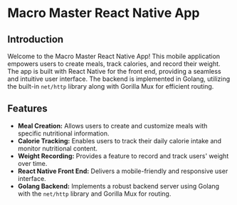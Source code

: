 # Macro Master React Native App

## Introduction
Welcome to the Macro Master React Native App! This mobile application empowers users to create meals, track calories, and record their weight. The app is built with React Native for the front end, providing a seamless and intuitive user interface. The backend is implemented in Golang, utilizing the built-in `net/http` library along with Gorilla Mux for efficient routing.

## Features
- **Meal Creation:** Allows users to create and customize meals with specific nutritional information.
- **Calorie Tracking:** Enables users to track their daily calorie intake and monitor nutritional content.
- **Weight Recording:** Provides a feature to record and track users' weight over time.
- **React Native Front End:** Delivers a mobile-friendly and responsive user interface.
- **Golang Backend:** Implements a robust backend server using Golang with the `net/http` library and Gorilla Mux for routing.
